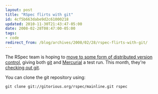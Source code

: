 ```yaml
---
layout: post
title: "RSpec flirts with git"
id: 4cf5b663dabe9d2c61000218
updated: 2010-11-30T21:43:47-05:00
date: 2008-02-28T08:47:00-05:00
tags:
- code
redirect_from: /blog/archives/2008/02/28/rspec-flirts-with-git/
---
```


The RSpec team is hoping to [move to some form of distributed version control](http://rubyforge.org/pipermail/rspec-devel/2008-February/004733.html), giving both [git](http://git.or.cz/) and [Mercurial](http://www.selenic.com/mercurial/wiki/) a test run. This month, they're [checking out git](http://gitorious.org/projects/rspec).

You can clone the git repository using:

    git clone git://gitorious.org/rspec/mainline.git rspec
